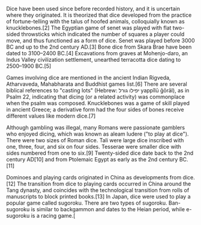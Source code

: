 Dice have been used since before recorded history, and it is uncertain where they originated. It is theorized that dice developed from the practice of fortune-telling with the talus of hoofed animals, colloquially known as knucklebones.[2] The Egyptian game of senet was played with flat two-sided throwsticks which indicated the number of squares a player could move, and thus functioned as a form of dice. Senet was played before 3000 BC and up to the 2nd century AD.[3] Bone dice from Skara Brae have been dated to 3100–2400 BC.[4] Excavations from graves at Mohenjo-daro, an Indus Valley civilization settlement, unearthed terracotta dice dating to 2500–1900 BC.[5]

Games involving dice are mentioned in the ancient Indian Rigveda, Atharvaveda, Mahabharata and Buddhist games list.[6] There are several biblical references to "casting lots" (Hebrew: יפילו גורל‎ yappîlū ḡōrāl), as in Psalm 22, indicating that dicing (or a related activity) was commonplace when the psalm was composed. Knucklebones was a game of skill played in ancient Greece; a derivative form had the four sides of bones receive different values like modern dice.[7]

Although gambling was illegal, many Romans were passionate gamblers who enjoyed dicing, which was known as aleam ludere ("to play at dice"). There were two sizes of Roman dice. Tali were large dice inscribed with one, three, four, and six on four sides. Tesserae were smaller dice with sides numbered from one to six.[9] Twenty-sided dice date back to the 2nd century AD[10] and from Ptolemaic Egypt as early as the 2nd century BC.[11]

Dominoes and playing cards originated in China as developments from dice.[12] The transition from dice to playing cards occurred in China around the Tang dynasty, and coincides with the technological transition from rolls of manuscripts to block printed books.[13] In Japan, dice were used to play a popular game called sugoroku. There are two types of sugoroku. Ban-sugoroku is similar to backgammon and dates to the Heian period, while e-sugoroku is a racing game.[